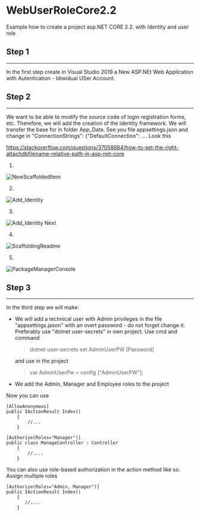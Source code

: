 
# WebUserRoleCore2.2

Example  how to create a project asp.NET CORE 2.2. with Identity and user role

## Step 1 
---
In the first step create in Visual Studio 2019 a New ASP.NEt Web Application with Autentication - Idiwidual USer Account.

## Step 2
---
We want to be able to modify the source code of login registration forms, etc. Therefore, we will add the creation of the identity framework.
We will transfer the base  for in folder App_Data. See you file appsettings.json and change in  "ConnectionStrings": {"DefaultConnection": .... Look this

https://stackoverflow.com/questions/37058684/how-to-set-the-right-attachdbfilename-relative-path-in-asp-net-core

1. 
![NewScaffoldedItem](https://github.com/jmadrala/WebUserRoleCore2.2/tree/Step2/Image/1_NewScaffoldedItem.PNG "1")

2.
![Add_Identity](https://github.com/jmadrala/WebUserRoleCore2.2/tree/Step2/Image/2_Add_Identity.PNG "2")

3.
![Add_Identity Next](https://github.com/jmadrala/WebUserRoleCore2.2/tree/Step2/Image/3_Add_Identity_Next.PNG "3")

4.
![ScaffoldingReadme](https://github.com/jmadrala/WebUserRoleCore2.2/tree/Step2/Image/4_ScaffoldingReadme.png "4")

5.
![PackageManagerConsole](https://github.com/jmadrala/WebUserRoleCore2.2/tree/Step2/Image/5_PackageManagerConsole_Initial.PNG "5")


## Step 3
---
In the third step we will make:
- We will add a technical user with Admin privileges in the file "appsettings.jason" with an overt password - do not forget change it.
Preferably use "dotnet user-secrets" in own project. Use cmd and command

    >dotnet user-secrets set AdminUserPW [Password]
    
    and use in the project

    >var AdminUserPw = config ["AdminUserPW"];

        

- We add the Admin, Manager and Employee roles to the project

Now you can use

    [AllowAnonymous]
    public IActionResult Index()
        {
            //...
        }

    [Authorize(Roles="Manager")]
    public class ManageController : Controller
        {
            //....
        }

You can also use role-based authorization in the action method like so.
Assign multiple roles

    [Authorize(Roles="Admin, Manager")]
    public IActionResult Index()
        {
           //....
        }